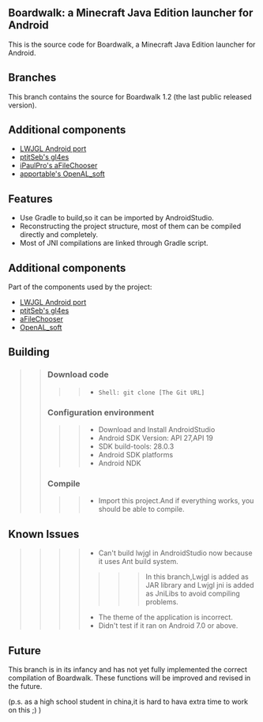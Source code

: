 ## Boardwalk: a Minecraft Java Edition launcher for Android 
This is the source code for Boardwalk, a Minecraft Java Edition launcher for Android. 
## Branches 
This branch contains the source for Boardwalk 1.2 (the last public released version). 
## Additional components 
- [LWJGL Android port](https://github.com/BoardwalkApp/boardwalk-lwjgl)
- [ptitSeb's gl4es](https://github.com/ptitSeb/gl4es)
- [iPaulPro's aFileChooser](https://github.com/iPaulPro/aFileChooser)
- [apportable's OpenAL_soft](https://github.com/apportable/openal-soft)
## Features
- Use Gradle to build,so it can be imported by AndroidStudio.
- Reconstructing the project structure, most of them can be compiled directly and completely.
- Most of JNI compilations are linked through Gradle script.
## Additional components
Part of the components used by the project:
- [LWJGL Android port](https://github.com/BoardwalkApp/boardwalk-lwjgl)
- [ptitSeb's gl4es](https://github.com/ptitSeb/gl4es)
- [aFileChooser](https://github.com/zhuowei/aFileChooser)
- [OpenAL_soft](https://github.com/zhuowei/openal-soft)
## Building
>>### Download code
>>>>- ```Shell: git clone [The Git URL]```
>>### Configuration environment
>>>>- Download and Install AndroidStudio
>>>>- Android SDK Version: API 27,API 19
>>>>- SDK build-tools: 28.0.3
>>>>- Android SDK platforms
>>>>- Android NDK
>>### Compile
>>>>- Import this project.And if everything works, you should be able to compile.
## Known Issues
>>>>- Can't build lwjgl in AndroidStudio now because it uses Ant build system.
>>>>>>>In this branch,Lwjgl is added as JAR library and Lwjgl jni is added as JniLibs to avoid compiling problems.
>>>>- The theme of the application is incorrect.
>>>>- Didn't test if it ran on Android 7.0 or above.
## Future
This branch is in its infancy and has not yet fully implemented the correct compilation of Boardwalk. 
These functions will be improved and revised in the future. 

(p.s. as a high school student in china,it is hard to hava extra time to work on this ;) )

